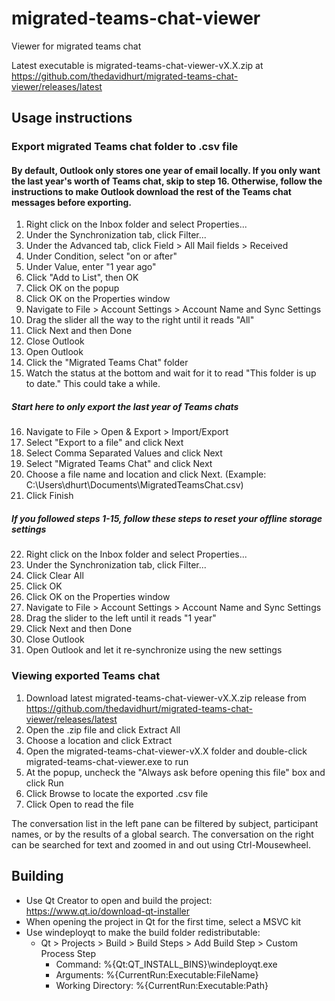 # migrated-teams-chat-viewer

Viewer for migrated teams chat

Latest executable is migrated-teams-chat-viewer-vX.X.zip at https://github.com/thedavidhurt/migrated-teams-chat-viewer/releases/latest

## Usage instructions
### Export migrated Teams chat folder to .csv file
#### By default, Outlook only stores one year of email locally. If you only want the last year's worth of Teams chat, skip to step 16. Otherwise, follow the instructions to make Outlook download the rest of the Teams chat messages before exporting.
1. Right click on the Inbox folder and select Properties... 
2. Under the Synchronization tab, click Filter... 
3. Under the Advanced tab, click Field > All Mail fields > Received 
4. Under Condition, select "on or after" 
5. Under Value, enter "1 year ago" 
6. Click "Add to List", then OK 
7. Click OK on the popup 
8. Click OK on the Properties window 
9. Navigate to File > Account Settings > Account Name and Sync Settings 
10. Drag the slider all the way to the right until it reads "All" 
11. Click Next and then Done 
12. Close Outlook 
13. Open Outlook 
14. Click the "Migrated Teams Chat" folder 
15. Watch the status at the bottom and wait for it to read "This folder is up to date." This could take a while.
##### Start here to only export the last year of Teams chats
16. Navigate to File > Open & Export > Import/Export
17. Select "Export to a file" and click Next 
18. Select Comma Separated Values and click Next 
19. Select "Migrated Teams Chat" and click Next 
20. Choose a file name and location and click Next. (Example: C:\Users\dhurt\Documents\MigratedTeamsChat.csv) 
21. Click Finish
##### If you followed steps 1-15, follow these steps to reset your offline storage settings
22. Right click on the Inbox folder and select Properties... 
23. Under the Synchronization tab, click Filter... 
24. Click Clear All
25. Click OK
26. Click OK on the Properties window
27. Navigate to File > Account Settings > Account Name and Sync Settings 
28. Drag the slider to the left until it reads "1 year" 
29. Click Next and then Done 
30. Close Outlook 
31. Open Outlook and let it re-synchronize using the new settings

### Viewing exported Teams chat
1. Download latest migrated-teams-chat-viewer-vX.X.zip release from https://github.com/thedavidhurt/migrated-teams-chat-viewer/releases/latest
2. Open the .zip file and click Extract All
3. Choose a location and click Extract
4. Open the migrated-teams-chat-viewer-vX.X folder and double-click migrated-teams-chat-viewer.exe to run
5. At the popup, uncheck the "Always ask before opening this file" box and click Run
6. Click Browse to locate the exported .csv file
7. Click Open to read the file

The conversation list in the left pane can be filtered by subject, participant names, or by the results of a global search.
The conversation on the right can be searched for text and zoomed in and out using Ctrl-Mousewheel.

## Building
*  Use Qt Creator to open and build the project: https://www.qt.io/download-qt-installer
*  When opening the project in Qt for the first time, select a MSVC kit
*  Use windeployqt to make the build folder redistributable:
    *  Qt > Projects > Build > Build Steps > Add Build Step > Custom Process Step
        *  Command: %{Qt:QT_INSTALL_BINS}\windeployqt.exe
        *  Arguments: %{CurrentRun:Executable:FileName}
        *  Working Directory: %{CurrentRun:Executable:Path}
